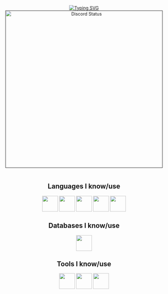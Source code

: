 <div align="center">
	<a href="https://git.io/typing-svg"><img src="https://readme-typing-svg.demolab.com?font=Fira+Code&weight=700&duration=1500&pause=500&color=A615F7&center=true&vCenter=true&width=435&lines=Hi!+I'm+Riego;A+frontend+developer;Nice+to+meet+you" alt="Typing SVG" /></a>
</div>

<div align="center">
    <a href="" target="_blank">
        <img width="500px" align="center" alt="Discord Status" src="https://lanyard.cnrad.dev/api/853232567025139712?borderRadius=5px&bg=1f1f1f">
    </a>
</div>


<br/>

<div align="center">
    <h2>Languages I know/use</h2>
    <a href="https://developer.mozilla.org/en-US/docs/Web/html" target="_blank" title="Html5"><img width="50px" src="https://cdn.jsdelivr.net/gh/devicons/devicon/icons/html5/html5-original.svg"></a>
    <a href="https://developer.mozilla.org/en-US/docs/Web/css" target="_blank" title="Css3"><img width="50px" src="https://cdn.jsdelivr.net/gh/devicons/devicon/icons/css3/css3-original.svg"></a>
    <a href="https://developer.mozilla.org/en-US/docs/Web/JavaScript" target="_blank" title="Javascript"><img width="50px" src="https://cdn.jsdelivr.net/gh/devicons/devicon/icons/javascript/javascript-original.svg"></a>
    <a href="https://github.com/Riegooo" title="Java (a little bit)"><img width="50px" src="https://cdn.jsdelivr.net/gh/devicons/devicon/icons/java/java-original.svg"></a>
    <a href="https://developer.mozilla.org/en-US/docs/Web/php" target="_blank" title="Php"><img width="50px" src="https://cdn.jsdelivr.net/gh/devicons/devicon/icons/php/php-original.svg"></a>
</div>

<div align="center">
    <h2>Databases I know/use</h2>
    <a href="https://mysql.com" target="_blank" title="MySQL"><img width="50px" src="https://cdn.jsdelivr.net/gh/devicons/devicon/icons/mysql/mysql-original.svg"></a>
</div>

<div align="center">
    <h2>Tools I know/use</h2>
    <a href="https://visualstudio.com" target="_blank" title="Visual Studio"><img width="50px" src="https://cdn.jsdelivr.net/gh/devicons/devicon/icons/visualstudio/visualstudio-original.svg"></a>
    <a href="https://code.visualstudio.com" target="_blank" title="Visual Studio Code"><img width="50px"src="https://cdn.jsdelivr.net/gh/devicons/devicon/icons/vscode/vscode-original.svg"></a>
    <a href="https://eclipseide.org/" target="_blank" title="Eclipse"><img width="50px" src="https://cdn.jsdelivr.net/gh/devicons/devicon/icons/eclipse/eclipse-original.svg"></a>
</div>
